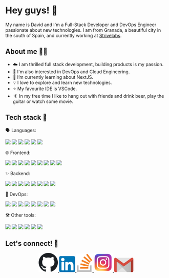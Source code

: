 # Hey guys! 👋

My name is David and I'm a Full-Stack Developer and DevOps Engineer passionate about new technologies. I am from Granada, a beautiful city in the south of Spain,
and currently working at <a href="https://strivelabs.io/">Strivelabs</a>.

## About me 👨‍💻

- ☁️ I am thrilled full stack development, building products is my passion.
- 👀 I'm also interested in DevOps and Cloud Engineering.
- 🌱 I’m currently learning about NextJS.
- 💡 I love to explore and learn new technologies.
- ⭐ My favourite IDE is VSCode.
- ☀️ In my free time I like to hang out with friends and drink beer, play the guitar or watch some movie.

## Tech stack 🧰

🗣️ Languages:

<img src="https://img.shields.io/badge/-TypeScript-3178C6?logo=typescript&labelColor=grey" /> <img src="https://img.shields.io/badge/-JavaScript-F7DF1E?logo=javascript&labelColor=grey" />
<img src="https://img.shields.io/badge/-Python-3776AB?logo=python&labelColor=grey" /> <img src="https://img.shields.io/badge/-Golang-00ADD8?logo=go&labelColor=grey" />
<img src="https://img.shields.io/badge/-Rust-000000?logo=rust&labelColor=grey" /> <img src="https://img.shields.io/badge/-Solidity-363636?logo=solidity&labelColor=grey" />

🌐 Frontend:

<img src="https://img.shields.io/badge/-NextJS-000000?logo=nextdotjs&labelColor=grey" /> <img src="https://img.shields.io/badge/-React-61DAFB?logo=react&labelColor=grey" /> <img src="https://img.shields.io/badge/-React%20Native-61DAFB?logo=react&labelColor=grey" /> <img src="https://img.shields.io/badge/-Vue-4FC08D?logo=vue.js&labelColor=grey" /> <img src="https://img.shields.io/badge/-JavaScript-F7DF1E?logo=javascript&labelColor=grey" /> <img src="https://img.shields.io/badge/-HTML5-E34F26?logo=html5&logoColor=white&labelColor=grey" /> <img src="https://img.shields.io/badge/-CSS3-1572B6?logo=css3&labelColor=grey" /> <img src="https://img.shields.io/badge/-Material%20UI-0081CB?logo=material-ui&labelColor=grey" /> <img src="https://img.shields.io/badge/-Bootstrap-7952B3?logo=bootstrap&labelColor=grey" />

✨ Backend:

<img src="https://img.shields.io/badge/-Node-339933?logo=node.js&labelColor=grey" /> <img src="https://img.shields.io/badge/-Express-000000?logo=express&labelColor=grey" />
<img src="https://img.shields.io/badge/-GraphQL-E10098?logo=graphql&labelColor=grey" /> <img src="https://img.shields.io/badge/-Apollo-311C87?logo=apollo-graphql&labelColor=grey" />
<img src="https://img.shields.io/badge/-MongoDB-47A248?logo=mongodb&labelColor=grey" /> <img src="https://img.shields.io/badge/-PostgreSQL-336791?logo=postgresql&labelColor=grey" />
<img src="https://img.shields.io/badge/-Firebase-FFCA28?logo=firebase&labelColor=grey" /> <img src="https://img.shields.io/badge/-Supabase-3FCF8E?logo=supabase&labelColor=grey" />

👷 DevOps:

<img src="https://img.shields.io/badge/-AWS-232F3E?logo=amazonwebservices&labelColor=grey" /> <img src="https://img.shields.io/badge/-Docker-2496ED?logo=docker&labelColor=grey" />
<img src="https://img.shields.io/badge/-Kubernetes-326CE5?logo=kubernetes&labelColor=grey" /> <img src="https://img.shields.io/badge/-GitLab-FCA121?logo=gitlab&labelColor=grey" />
<img src="https://img.shields.io/badge/-CircleCI-343434?logo=circleci&labelColor=grey" /> <img src="https://img.shields.io/badge/-Heroku-430098?logo=heroku&labelColor=grey" /> <img src="https://img.shields.io/badge/-Terraform-7B42BC?logo=terraform&labelColor=grey" /> <img src="https://img.shields.io/badge/-Serverless-FD5750?logo=serverless&labelColor=grey" />

🛠️ Other tools:

<img src="https://img.shields.io/badge/-VSCode-007ACC?logo=visual-studio-code&labelColor=grey" /> <img src="https://img.shields.io/badge/-GitHub-181717?logo=github&labelColor=grey" />
<img src="https://img.shields.io/badge/-GitLab-FCA121?logo=gitlab&labelColor=grey" /> <img src="https://img.shields.io/badge/-Slack-4A154B?logo=slack&labelColor=grey" />
<img src="https://img.shields.io/badge/-ESLint-4B32C3?logo=eslint&labelColor=grey" /> <img src="https://img.shields.io/badge/-Postman-FF6C37?logo=postman&labelColor=grey" />

## Let's connect! 🍻

<p align="center">
  <a href="https://github.com/davidivad96">
    <img width="60" src="https://github.com/davidivad96/davidivad96/blob/main/logos/github-logo.png?raw=true" />
  </a>
  <a href="https://www.linkedin.com/in/david-fern%C3%A1ndez-ortiz-139b7312a/">
    <img width="50" src="https://github.com/davidivad96/davidivad96/blob/main/logos/linkedin-logo.png?raw=true" />
  </a>
  <a href="https://stackoverflow.com/users/12181519/david-fern%c3%a1ndez-ortiz">
    <img width="50" src="https://github.com/davidivad96/davidivad96/blob/main/logos/stackoverflow-logo.png?raw=true" />
  </a>
  <a href="https://www.instagram.com/davidivad96/">
    <img width="60" src="https://github.com/davidivad96/davidivad96/blob/main/logos/instagram-logo.png?raw=true" />
  </a>
  <a href="mailto:davidivad96@gmail.com">
    <img width="60" src="https://github.com/davidivad96/davidivad96/blob/main/logos/gmail-logo.png?raw=true" />
  </a>
</p>

<!---
- 👀 I’m interested in ...
- 🌱 I’m currently learning ...
- 💞️ I’m looking to collaborate on ...
- 📫 How to reach me ...
--->

<!---
davidivad96/davidivad96 is a ✨ special ✨ repository because its `README.md` (this file) appears on your GitHub profile.
You can click the Preview link to take a look at your changes.
--->
